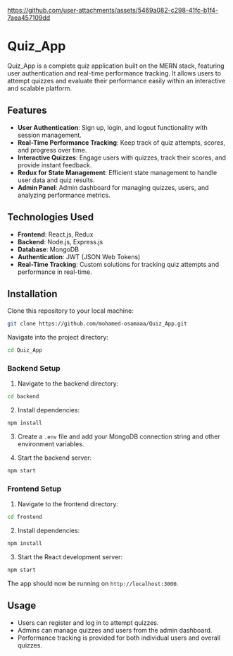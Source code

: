 

https://github.com/user-attachments/assets/5469a082-c298-41fc-b1f4-7aea457109dd





# Quiz_App

Quiz_App is a complete quiz application built on the MERN stack, featuring user authentication and real-time performance tracking. It allows users to attempt quizzes and evaluate their performance easily within an interactive and scalable platform.

## Features

- **User Authentication**: Sign up, login, and logout functionality with session management.
- **Real-Time Performance Tracking**: Keep track of quiz attempts, scores, and progress over time.
- **Interactive Quizzes**: Engage users with quizzes, track their scores, and provide instant feedback.
- **Redux for State Management**: Efficient state management to handle user data and quiz results.
- **Admin Panel**: Admin dashboard for managing quizzes, users, and analyzing performance metrics.

## Technologies Used

- **Frontend**: React.js, Redux
- **Backend**: Node.js, Express.js
- **Database**: MongoDB
- **Authentication**: JWT (JSON Web Tokens)
- **Real-Time Tracking**: Custom solutions for tracking quiz attempts and performance in real-time.

## Installation

Clone this repository to your local machine:

```bash
git clone https://github.com/mohamed-osamaaa/Quiz_App.git
```

Navigate into the project directory:

```bash
cd Quiz_App
```

### Backend Setup

1. Navigate to the backend directory:

```bash
cd backend
```

2. Install dependencies:

```bash
npm install
```

3. Create a `.env` file and add your MongoDB connection string and other environment variables.

4. Start the backend server:

```bash
npm start
```

### Frontend Setup

1. Navigate to the frontend directory:

```bash
cd frontend
```

2. Install dependencies:

```bash
npm install
```

3. Start the React development server:

```bash
npm start
```

The app should now be running on `http://localhost:3000`.

## Usage

- Users can register and log in to attempt quizzes.
- Admins can manage quizzes and users from the admin dashboard.
- Performance tracking is provided for both individual users and overall quizzes.
